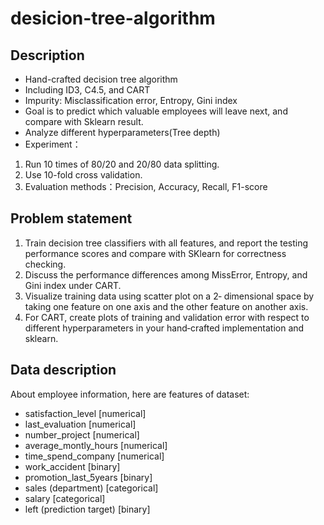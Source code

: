 # desicion-tree-algorithm

## Description
+ Hand-crafted decision tree algorithm
+ Including ID3, C4.5, and CART
+ Impurity: Misclassification error, Entropy, Gini index
+ Goal is to predict which valuable employees will leave next, and compare with Sklearn result.
+ Analyze different hyperparameters(Tree depth)
+ Experiment：
1. Run 10 times of 80/20 and 20/80 data splitting.
2. Use 10-fold cross validation.
3. Evaluation methods：Precision, Accuracy, Recall, F1-score

## Problem statement
1. Train decision tree classifiers with all features, and report the 
testing performance scores and compare with SKlearn for correctness checking.
2. Discuss the performance differences among MissError, 
Entropy, and Gini index under CART.
3. Visualize training data using scatter plot on a 2‐
dimensional space by taking one feature on one axis 
and the other feature on another axis.
4. For CART, create plots of training and validation 
error with respect to different hyperparameters in 
your hand‐crafted implementation and sklearn.

## Data description
About employee information, here are features of dataset:
+ satisfaction_level [numerical]
+ last_evaluation [numerical]
+ number_project [numerical]
+ average_montly_hours [numerical]
+ time_spend_company [numerical]
+ work_accident [binary]
+ promotion_last_5years [binary]
+ sales (department) [categorical]
+ salary [categorical]
+ left (prediction target) [binary]
